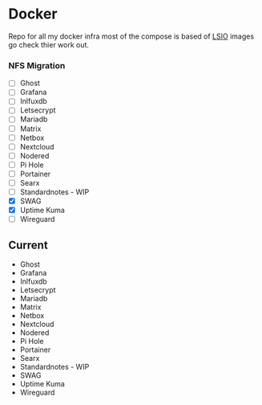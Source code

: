 # Docker
Repo for all my docker infra most of the compose is based of [LSIO](https://www.linuxserver.io) images go check thier work out.

### NFS Migration

- [ ] Ghost
- [ ] Grafana
- [ ] Inlfuxdb
- [ ] Letsecrypt
- [ ] Mariadb
- [ ] Matrix
- [ ] Netbox
- [ ] Nextcloud
- [ ] Nodered
- [ ] Pi Hole
- [ ] Portainer
- [ ] Searx
- [ ] Standardnotes - WIP
- [x] SWAG
- [x] Uptime Kuma
- [ ] Wireguard

## Current

- Ghost
- Grafana
- Inlfuxdb
- Letsecrypt
- Mariadb
- Matrix
- Netbox
- Nextcloud
- Nodered
- Pi Hole
- Portainer
- Searx
- Standardnotes - WIP
- SWAG
- Uptime Kuma
- Wireguard




